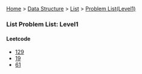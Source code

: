 [Home](../../../../) > [Data Structure](../../../) > [List](../../) > [Problem List(Level1)](./)

### List Problem List: Level1


#### Leetcode
- [129](../../l1-lc-129)
- [19](../../l1-lc-19)
- [61](../../l1-lc-61)


